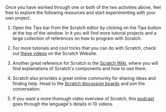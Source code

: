 Once you have worked through one or both of the two activities above, feel free to explore the following resources and start experimenting with your own project.

1. Open the Tips bar from the Scratch editor by clicking on the Tips button at the top of the window. In it you will find more tutorial projects and a large collection of references on how to program with Scratch. 

2. For more tutorials and cool tricks that you can do with Scratch, check out [these videos](http://scratch.mit.edu/help/videos/) on the Scratch Website.   

3. Another great reference for Scratch is the [Scratch Wiki](http://wiki.scratch.mit.edu/wiki/Scratch_Wiki:Table_of_Contents), where you will find explanations of Scratch's components and how to use them.   

4. Scratch also provides a great online community for sharing ideas and finding help. Head to the [Scratch discussion boards](http://scratch.mit.edu/discuss/) and join the conversation.   

5. If you want a more thorough video overview of Scratch, this [podcast](http://vliege.podomatic.com/) goes through the language's details in 10 videos.   
